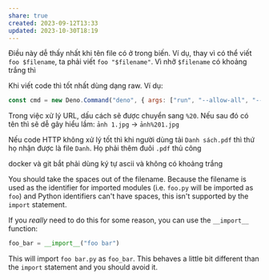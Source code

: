 ```yaml
---
share: true
created: 2023-09-12T13:33
updated: 2023-10-30T18:19
---
```

Điều này dễ thấy nhất khi tên file có ở trong biến. Ví dụ, thay vì có thể viết `foo $filename`, ta phải viết `foo "$filename"`. Vì nhỡ `$filename` có khoảng trắng thì 

Khi viết code thì tốt nhất dùng dạng raw. Ví dụ:
```js
const cmd = new Deno.Command("deno", { args: ["run", "--allow-all", "--allow-run", String.raw`${filename}`, câuNhập, '--json-debug'] });
```

Trong việc xử lý URL, dấu cách sẽ được chuyển sang `%20`. Nếu sau đó có tên thì sẽ dễ gây hiểu lầm: `ảnh 1.jpg` → `ảnh%201.jpg`

Nếu code HTTP không xử lý tốt thì khi người dùng tải `Danh sách.pdf` thì thứ họ nhận được là file `Danh`. Họ phải thêm đuôi `.pdf` thủ công

docker và git bắt phải dùng ký tự ascii và không có khoảng trắng

[](https://stackoverflow.com/posts/9123555/timeline)

You should take the spaces out of the filename. Because the filename is used as the identifier for imported modules (i.e. `foo.py` will be imported as `foo`) and Python identifiers can't have spaces, this isn't supported by the `import` statement.

If you _really_ need to do this for some reason, you can use the `__import__` function:

```python
foo_bar = __import__("foo bar")
```

This will import `foo bar.py` as `foo_bar`. This behaves a little bit different than the `import` statement and you should avoid it.
